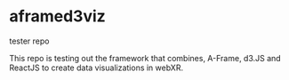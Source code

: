 # aframed3viz
tester repo

This repo is testing out the framework that combines, A-Frame, d3.JS and ReactJS to create data visualizations in webXR.